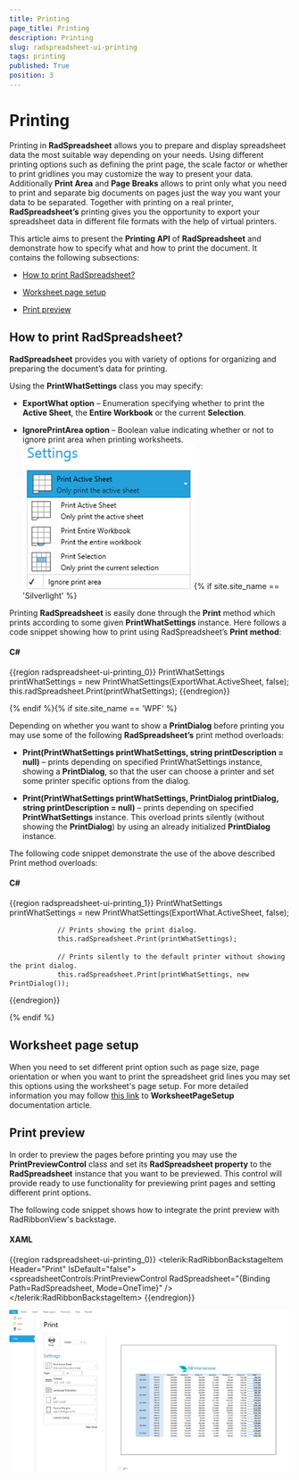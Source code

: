 ```yaml
---
title: Printing
page_title: Printing
description: Printing
slug: radspreadsheet-ui-printing
tags: printing
published: True
position: 3
---
```


# Printing



Printing in __RadSpreadsheet__ allows you to prepare and display spreadsheet data the most suitable way depending on your needs. Using different printing options such as defining the print page, the scale factor or whether to print gridlines you may customize the way to present your data. Additionally __Print Area__ and __Page Breaks__ allows to print only what you need to print and separate big documents on pages just the way you want your data to be separated. Together with printing on a real printer, __RadSpreadsheet’s__ printing gives you the opportunity to export your spreadsheet data in different file formats with the help of virtual printers.
      

This article aims to present the __Printing API__ of __RadSpreadsheet__ and demonstrate how to specify what and how to print the document. It contains the following subsections:
      

* [How to print RadSpreadsheet?](#how-to-print-radspreadsheet?)

* [Worksheet page setup](#worksheet-page-setup)

* [Print preview](#print-preview)

## How to print RadSpreadsheet?

__RadSpreadsheet__ provides you with variety of options for organizing and preparing the document’s data for printing.
        

Using the __PrintWhatSettings__ class you may specify:
        

* __ExportWhat option__ – Enumeration specifying whether to print the __Active Sheet__, the __Entire Workbook__ or the current __Selection__.
            

* __IgnorePrintArea option__ – Boolean value indicating whether or not to ignore print area when printing worksheets. ![Rad Spreadsheet UI Printing 01](images/RadSpreadsheet_UI_Printing_01.png){% if site.site_name == 'Silverlight' %}

Printing __RadSpreadsheet__ is easily done through the __Print__ method which prints according to some given __PrintWhatSettings__ instance. Here follows a code snippet showing how to print using RadSpreadsheet’s __Print method__:
          

#### __C#__

{{region radspreadsheet-ui-printing_0}}
	            PrintWhatSettings printWhatSettings = new PrintWhatSettings(ExportWhat.ActiveSheet, false);
	            this.radSpreadsheet.Print(printWhatSettings);
{{endregion}}

{% endif %}{% if site.site_name == 'WPF' %}

Depending on whether you want to show a __PrintDialog__ before printing you may use some of the following __RadSpreadsheet’s__ print method overloads:
          

* __Print(PrintWhatSettings printWhatSettings, string printDescription = null)__ – prints depending on specified PrintWhatSettings instance, showing a __PrintDialog__, so that the user can choose a printer and set some printer specific options from the dialog.
              

* __Print(PrintWhatSettings printWhatSettings, PrintDialog printDialog, string printDescription = null)__ – prints depending on specified __PrintWhatSettings__ instance. This overload prints silently (without showing the __PrintDialog__) by using an already initialized __PrintDialog__ instance.
              

The following code snippet demonstrate the use of the above described Print method overloads:
          

#### __C#__

{{region radspreadsheet-ui-printing_1}}
	            PrintWhatSettings printWhatSettings = new PrintWhatSettings(ExportWhat.ActiveSheet, false);
	
	            // Prints showing the print dialog.
	            this.radSpreadsheet.Print(printWhatSettings);
	
	            // Prints silently to the default printer without showing the print dialog.
	            this.radSpreadsheet.Print(printWhatSettings, new PrintDialog());
	
{{endregion}}

{% endif %}

## Worksheet page setup

When you need to set different print option such as page size, page orientation or when you want to print the spreadsheet grid lines you may set this options using the worksheet's page setup. For more detailed information you may follow [this link](http://docs.telerik.com/devtools/document-processing/libraries/radspreadprocessing/features/worksheetpagesetup) to __WorksheetPageSetup__ documentation article.
        

## Print preview

In order to preview the pages before printing you may use the __PrintPreviewControl__ class and set its __RadSpreadsheet property__ to the __RadSpreadsheet__ instance that you want to be previewed. This control will provide ready to use functionality for previewing print pages and setting different print options.
        

The following code snippet shows how to integrate the print preview with RadRibbonView's backstage.
        

#### __XAML__

{{region radspreadsheet-ui-printing_0}}
	        <telerik:RadRibbonBackstageItem Header="Print" IsDefault="false">
	            <spreadsheetControls:PrintPreviewControl RadSpreadsheet="{Binding Path=RadSpreadsheet, Mode=OneTime}" />
	        </telerik:RadRibbonBackstageItem>
{{endregion}}

![Rad Spreadsheet UI Printing 08](images/RadSpreadsheet_UI_Printing_08.png)
